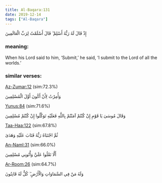```yaml
---
title: Al-Baqara:131
date: 2019-12-14
tags: ["Al-Baqara"]
---
```

إِذْ قَالَ لَهُ رَبُّهُ أَسْلِمْ ۖ قَالَ أَسْلَمْتُ لِرَبِّ الْعَالَمِينَ
### meaning: 
When his Lord said to him, ‘Submit,’ he said, ‘I submit to the Lord of all the worlds.’
### similar verses: 

[Az-Zumar:12](/39/12) (sim:72.3%)

وَأُمِرْتُ لِأَنْ أَكُونَ أَوَّلَ الْمُسْلِمِينَ

[Yunus:84](/10/84) (sim:71.6%)

وَقَالَ مُوسَىٰ يَا قَوْمِ إِنْ كُنْتُمْ آمَنْتُمْ بِاللَّهِ فَعَلَيْهِ تَوَكَّلُوا إِنْ كُنْتُمْ مُسْلِمِينَ

[Taa-Haa:122](/20/122) (sim:67.8%)

ثُمَّ اجْتَبَاهُ رَبُّهُ فَتَابَ عَلَيْهِ وَهَدَىٰ

[An-Naml:31](/27/31) (sim:66.0%)

أَلَّا تَعْلُوا عَلَيَّ وَأْتُونِي مُسْلِمِينَ

[Ar-Room:26](/30/26) (sim:64.7%)

وَلَهُ مَنْ فِي السَّمَاوَاتِ وَالْأَرْضِ ۖ كُلٌّ لَهُ قَانِتُونَ
